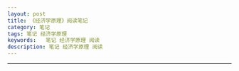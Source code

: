 ```yaml
---
layout: post  
title: 《经济学原理》阅读笔记
category: 笔记  
tags: 笔记 经济学原理 
keywords:   笔记 经济学原理 阅读
description: 笔记 经济学原理 阅读
---
```



---